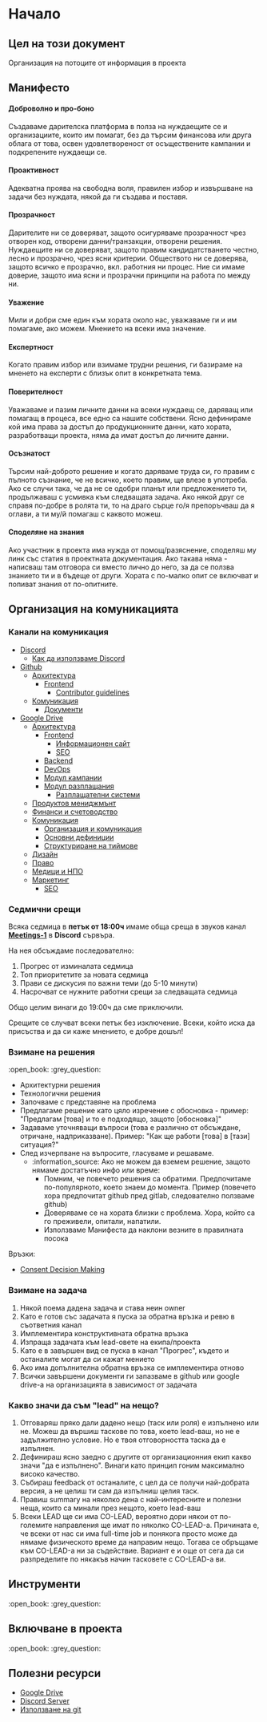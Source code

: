 # Начало

## Цел на този документ

Организация на потоците от информация в проекта

## Манифесто

#### Доброволно и про-боно

Създаваме дарителска платформа в полза на нуждаещите се и организациите, които им помагат, без да търсим финансова или друга облага от това, освен удовлетвореност от осъществените кампании и подкрепените нуждаещи се.

#### Проактивност

Адекватна проява на свободна воля, правилен избор и извършване на задачи без нуждата, някой да ги създава и поставя.

#### Прозрачност

Дарителите ни се доверяват, защото осигуряваме прозрачност чрез отворен код, отворени данни/транзакции, отворени решения. Нуждаещите ни се доверяват, защото правим кандидатстването честно, лесно и прозрачно, чрез ясни критерии. Обществото ни се доверява, защото всичко е прозрачно, вкл. работния ни процес. Ние си имаме доверие, защото има ясни и прозрачни принципи на работа по между ни.

#### Уважение

Мили и добри сме един към хората около нас, уважаваме ги и им помагаме, ако можем. Мнението на всеки има значение.

#### Експертност

Когато правим избор или взимаме трудни решения, ги базираме на мненето на експерти с близък опит в конкретната тема.

#### Поверителност

Уважаваме и пазим личните данни на всеки нуждаещ се, даряващ или помагащ в процеса, все едно са нашите собствени. Ясно дефинираме кой има права за достъп до продукционните данни, като хората, разработващи проекта, няма да имат достъп до личните данни.

#### Осъзнатост

Търсим най-доброто решение и когато даряваме труда си, го правим с пълното съзнание, че не всичко, което правим, ще влезе в употреба. Ако се случи така, че да не се одобри планът или предложението ти, продължаваш с усмивка към следващата задача. Ако някой друг се справя по-добре в ролята ти, то на драго сърце го/я препоръчваш да я оглави, а ти му/й помагаш с каквото можеш.

#### Споделяне на знания

Ако участник в проекта има нужда от помощ/разяснение, споделяш му линк със статия в проектната документация. Ако такава няма - написваш там отговора си вместо лично до него, за да се ползва знанието ти и в бъдеще от други. Хората с по-малко опит се включват и попиват знания от по-опитните.

## Организация на комуникацията

### Канали на комуникация

* [Discord](https://discord.com/invite/nZAeCb9YzP)
  * [Как да използваме Discord](https://docs.google.com/document/d/1KwcCltuI8gpH5eu1OKjCEqn6Xwggw0MWt5ptR36Sn2c/edit)
* [Github](https://github.com/daritelska-platforma)
  * [Архитектура](https://github.com/daritelska-platforma/architecture)
    * [Frontend](https://github.com/daritelska-platforma/frontend)
      * [Contributor guidelines](https://github.com/daritelska-platforma/frontend/blob/master/CONTRIBUTING.md#contributing)
  * [Комуникация](https://github.com/daritelska-platforma/communication)
    * [Документи](https://github.com/daritelska-platforma/documents)
* [Google Drive](https://drive.google.com/drive/u/1/folders/1RqIpL7kDopka5NJ_DbU00ta4m4Dccllo)
  * [Архитектура](https://drive.google.com/drive/u/1/folders/1RqIpL7kDopka5NJ_DbU00ta4m4Dccllo)
    * [Frontend](https://drive.google.com/drive/u/1/folders/1nsbGpe73JEpfASbcvcE-DZwUmpABn3SM)
      * [Информационен сайт](https://drive.google.com/drive/u/1/folders/1X9XJssX4eZHBI0pXGSBIY_EfrKYwKq07)
      * [SEO](https://drive.google.com/drive/u/1/folders/1EQSje24mtADAGR6ADfc7C_JP2XwiQWPW)
    * [Backend](https://drive.google.com/drive/u/1/folders/1Q0kWz9lSKwOj1WutOwxuI_7hJsFOYkM-)
    * [DevOps](https://drive.google.com/drive/u/1/folders/1PKtfEIz2724rYc5tAHabGubyN_mVL50H)
    * [Модул кампании](https://drive.google.com/drive/u/1/folders/1Z-3pkK_NoeLOMqroIOOAAsmWg2PVEQxc)
    * [Модул разплащания](https://drive.google.com/drive/folders/1mCxrqPKqxV8nQkhJxli9JbGNGd9X9Uak)
      * [Разплащателни системи](https://docs.google.com/document/d/1U19kH4Iu-MgcT6ZuplgiCgGVAK9tPIKoMz00A97Tw2c/edit?usp=sharing)
  * [Продуктов мениджмънт](https://drive.google.com/drive/u/1/folders/14XpIC5Dqewxndkhwvpw0LosfiIyO9TOO)
  * [Финанси и счетоводство](https://drive.google.com/drive/u/1/folders/1-9UCQlFSiRslnCIQ_KTDF0ue5cHVTyfE)
  * [Комуникация](https://drive.google.com/drive/u/1/folders/1iu5I80YIxCf6j48qTfdYq0R39c-JcYon)
    * [Организация и комуникация](https://docs.google.com/document/d/1xF5zgdjJyGR80rtcIDHbLuqNLXb_xcRmokE8IjNSaR0/edit)
    * [Основни дефиниции](https://docs.google.com/document/d/1SFmKvB-FGAEuRUYV6bvqQP9eskJYOkjy7_oVPm4fvYM/edit)
    * [Структуриране на тиймове](https://docs.google.com/document/d/1ckY9a-cyLssRXuVI_Ja2W2_CEe27rDQpEot9SDpV1tk/edit)
  * [Дизайн](https://drive.google.com/drive/u/1/folders/1JA5rbdHkp2x8VuZN6jlIzKRHPnncGGYh)
  * [Право](https://drive.google.com/drive/u/1/folders/12NB3RfKI4bnN87lMJYoZ3VM0gYwkaQnW)
  * [Медици и НПО](https://drive.google.com/drive/u/1/folders/1kd2RVB5iIIH3EB2BUIVexvgBaIbXaKIs)
  * [Маркетинг](https://drive.google.com/drive/u/1/folders/1T_HhmYXA0et_tlM66ipLPcoPhKLZKJiN)
    * [SEO](https://drive.google.com/drive/u/1/folders/1EQSje24mtADAGR6ADfc7C_JP2XwiQWPW)

### Седмични срещи

Всяка седмица в **петък от 18:00ч** имаме обща среща в звуков канал [**Meetings-1**](https://discord.com/channels/778984868146577458/782260934621003796) в **Discord** сървъра.

На нея обсъждаме последователно:

1. Прогрес от изминалата седмица
2. Топ приоритетите за новата седмица
3. Прави се дискусия по важни теми \(до 5-10 минути\)
4. Насрочват се нужните работни срещи за следващата седмица

Общо целим винаги до 19:00ч да сме приключили.

Срещите се случват всеки петък без изключение. Всеки, който иска да присъства и да си каже мнението, е добре дошъл!

### Взимане на решения

:open\_book: :grey\_question:

* Архитектурни решения
* Технологични решения
* Започваме с представяне на проблема
* Предлагаме решение като цяло изречение с обосновка - пример: "Предлагам \[това\] и то е подходящо, защото \[обосновка\]"
* Задаваме уточняващи въпроси \(това е различно от обсъждане, отричане, надприказване\). Пример: "Как ще работи \[това\] в \[тази\] ситуация?"
* След изчерпване на въпросите, гласуваме и решаваме.
  * :information\_source: Ако не можем да вземем решение, защото нямаме достатъчно инфо или време:
    * Помним, че повечето решения са обратими. Предпочитаме по-популярното, което знаем до момента. Пример \(повечето хора предпочитат github пред gitlab, следователно ползваме github\)
    * Доверяваме се на хората близки с проблема. Хора, който са го преживели, опитали, напатили.
    * Използваме Манифеста да наклони везните в правилната посока

Връзки:

* [Consent Decision Making](https://patterns.sociocracy30.org/consent-decision-making.html)

### Взимане на задача

1. Някой поема дадена задача и става неин owner
2. Като е готов със задачата я пуска за обратна връзка и ревю в съответния канал
3. Имплементира конструктивната обратна връзка
4. Изпраща задачата към lead-овете на екипа/проекта
5. Като е в завършен вид се пуска в канал "Прогрес", където и останалите могат да си кажат мението
6. Ако има допълнителна обратна връзка се имплементира отново
7. Всички завършени документи ги запазваме в github или google drive-a на организацията в зависимост от задачата

### Какво значи да съм "lead" на нещо?

1. Отговаряш пряко дали дадено нещо \(таск или роля\) е изпълнено или не. Можеш да вършиш таскове по това, което lead-ваш, но не е задължително условие. Но е твоя отговорността таска да е изпълнен.
2. Дефинираш ясно заедно с другите от организационния екип какво значи "да е изпълнено". Винаги като принцип гоним максимално високо качество.
3. Събираш feedback от останалите, с цел да се получи най-добрата версия, а не целиш ти сам да изпълниш целия таск.
4. Правиш summary на няколко дена с най-интересните и полезни неща, които са минали през нещото, което lead-ваш
5. Всеки LEAD ще си има CO-LEAD, вероятно дори някои от по-големите направления ще имат по няколко CO-LEAD-а. Причината е, че всеки от нас си има full-time job и понякога просто може да нямаме физическото време да направим нещо. Тогава се обръщаме към CO-LEAD-а ни за съдействие. Вариант е и още от сега да си разпределите по някакъв начин тасковете с CO-LEAD-a ви.

## Инструменти

:open\_book: :grey\_question:

## Включване в проекта

:open\_book: :grey\_question:

## Полезни ресурси

* [Google Drive](https://drive.google.com/drive/u/1/folders/1ROUU7ZKWP64mksDVQXpd6rYOmyUJK0b5)
* [Discord Server](https://discord.com/invite/nZAeCb9YzP)
* [Използване на git](https://docs.google.com/document/d/1jFU93jGxoaZ1QLsFIAl-FQF6t8OICGcneExcfPavkIA/edit)

